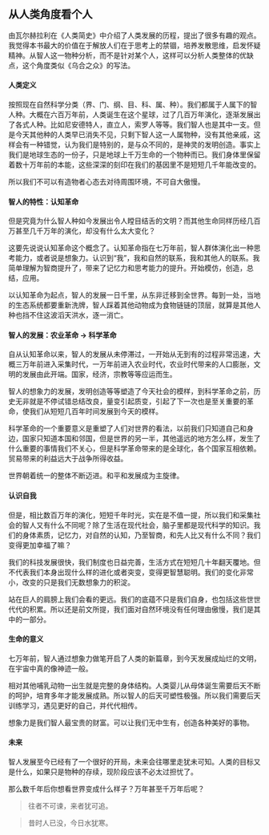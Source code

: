 ## 从人类角度看个人

由瓦尔赫拉利在《人类简史》中介绍了人类发展的历程，提出了很多有趣的观点。我觉得本书最大的价值在于解放人们在于思考上的禁锢，培养发散思维，启发怀疑精神。从智人这一物种分析，而不是针对某个人，这样可以分析人类整体的优缺点，这个角度类似《乌合之众》的写法。
#### 人类定义
按照现在自然科学分类（界、门、纲、目、科、属、种）。我们都属于人属下的智人种。大概在六百万年前，人类诞生在这个星球，过了几百万年演化，逐渐发展出了各式人种。比如尼安德特人，直立人，索罗人等等。我们智人也是其中一支。但是今天其他种的人类早已消失不见，只剩下智人这一人属物种，没有其他亲戚，这样会有一种错觉，认为我们是特别的，是与众不同的，是神灵的发明创造。事实上我们是地球生态的一份子，只是地球上千万生命的一个物种而已。我们身体里保留着数十万年前的本能，这些深深的刻印在我们的基因里不是短短几千年能改变的。

所以我们不可以有造物者心态去对待周围环境，不可自大傲慢。

#### 智人的特性：认知革命
但是究竟为什么智人种如今发展出令人瞠目结舌的文明？而其他生命同样历经几百万甚至几千万年的演化，却没有什么太大变化？

这要先说说认知革命这个概念了。认知革命指在七万年前，智人群体演化出一种思考能力，或者说是想象力。认识到“我”，我和自然的联系，我和其他人的联系。我简单理解为智商提升了，带来了记忆力和思考能力的提升。开始模仿，创造，总结，应用。

以认知革命为起点，智人的发展一日千里，从东非迁移到全世界。每到一处，当地的生态系统都要重新洗牌，智人踩着其他动物成为食物链链的顶层，就算是其他人种也挡不住这波滔天洪水，逐一消亡。

#### 智人的发展：农业革命 -> 科学革命
自从认知革命以来，智人的发展从未停滞过，一开始从无到有的过程非常迅速，大概三万年前进入采集时代，一万年前进入农业时代，农业时代带来的人口膨胀，文明的发展由此开端。国家，经济，宗教等等应运而生。

智人的想象力的发展，发明创造等等塑造了今天社会的模样，到科学革命之前，历史无非就是不停试错总结改良，量变引起质变，引起了下一次也是至关重要的革命，使我们从短短几百年时间发展到今天的模样。

科学革命的一个重要意义是重塑了人们对世界的看法，以前我们只知道自己和身边，国家只知道本国和邻国，但是世界的另一半，其他遥远的地方怎么样，发生了什么重要的事情我们不关心，但是科学革命带来的是全球化，各个国家互相依赖。贸易带来的利益远大于战争所得收益。

世界朝着统一的整体不断迈进。和平和发展成为主旋律。

#### 认识自我
但是，相比数百万年的演化，短短千年时光，实在是不值一提，所以我们和采集社会的智人又有什么不同呢？除了生活在现代社会，脑子里都是现代科学的知识。我们的身体素质，记忆力，对自然的认知，乃至智商，和先人比又有什么不同？我们变得更加幸福了嘛？

我们的科技发展很快，我们制度也日益完善，生活方式在短短几十年翻天覆地。但不代表我们本身出现什么样的进化或者突变，变得更智慧聪明。我们的变化非常小，改变的只是我们无数想象力的积淀。

站在巨人的肩膀上我们会看的更远。我们的底蕴不只是我们自身，也包括这些世世代代的积累。所以还是前文所提，我们面对自然环境没有任何理由傲慢，我们是其中的一部分。

#### 生命的意义
七万年前，智人通过想象力做笔开启了人类的新篇章，到今天发展成灿烂的文明，在宇宙中真的像神迹一般。  

相对其他哺乳动物一出生就是完整的身体结构。人类婴儿从母体诞生需要后天不断的呵护，培育多年才能发展成熟。所以智人的后天可塑性极强。所以我们需要后天训练学习，遇见更好的自己，并代代相传。 

想象力是我们智人最宝贵的财富。可以让我们无中生有，创造各种美好的事物。

#### 未来
智人发展至今已经有了一个很好的开局，未来会往哪里走犹未可知。人类的目标又是什么，如果只是物种的存续，现阶段应该不必太过担忧了。

那么数千年后你想看世界变成什么样子？万年甚至千万年后呢？

>往者不可谏，来者犹可追。

>昔时人已没，今日水犹寒。
